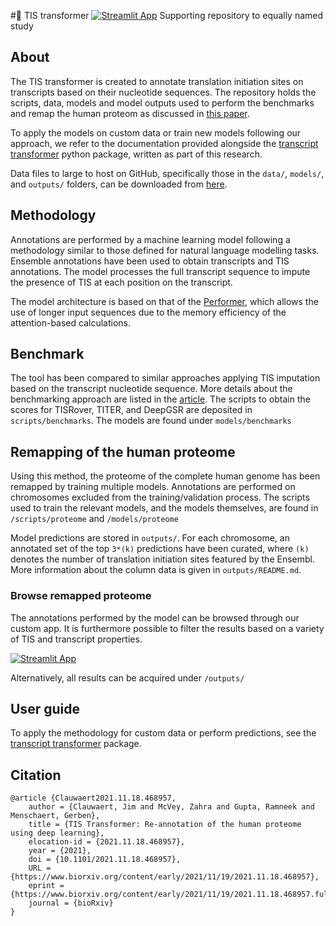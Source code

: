 #🧬 TIS transformer [![Streamlit App](https://static.streamlit.io/badges/streamlit_badge_black_white.svg)](http://jdcla.ugent.be)
Supporting repository to equally named study
## About <a name="about"></a>
The TIS transformer is created to annotate translation initiation sites on transcripts based on their nucleotide sequences. The repository holds the scripts, data, models and model outputs used to perform the benchmarks and remap the human proteom as discussed in [this paper](https://www.biorxiv.org/content/10.1101/2021.11.18.468957v1).

To apply the models on custom data or train new models following our approach, we refer to the documentation provided alongside the [transcript transformer](https://github.com/jdcla/transcript_transformer) python package, written as part of this research.

Data files to large to host on GitHub, specifically those in the `data/`, `models/`, and `outputs/` folders, can be downloaded from [here](http://biobix.be/tis_transformer).
## Methodology <a name="methodology"></a>
Annotations are performed by a machine learning model following a methodology similar to those defined for natural language modelling tasks. Ensemble annotations have been used to obtain transcripts and TIS annotations. The model processes the full transcript sequence to impute the presence of TIS at each position on the transcript. 

The model architecture is based on that of the [Performer](https://arxiv.org/abs/2009.14794), which allows the use of longer input sequences due to the memory efficiency of the attention-based calculations.

## Benchmark <a name="benchmark"></a>

The tool has been compared to similar approaches applying TIS imputation based on the transcript nucleotide sequence. More details about the benchmarking approach are listed in the [article](https://www.biorxiv.org/content/10.1101/2021.11.18.468957v1). The scripts to obtain the scores for TISRover, TITER, and DeepGSR are deposited in `scripts/benchmarks`. The models are found under `models/benchmarks`

## Remapping of the human proteome <a name="human"></a>

Using this method, the proteome of the complete human genome has been remapped by training multiple models. Annotations are performed on chromosomes excluded from the training/validation process. The scripts used to train the relevant models, and the models themselves, are found in `/scripts/proteome` and `/models/proteome`

Model predictions are stored in `outputs/`. For each chromosome, an annotated set of the top `3*(k)` predictions have been curated, where `(k)` denotes the number of translation initiation sites featured by the Ensembl. More information about the column data is given in `outputs/README.md`.

### Browse remapped proteome
The annotations performed by the model can be browsed through our custom app. It is furthermore possible to filter the results based on a variety of TIS and transcript properties. 

[![Streamlit App](https://static.streamlit.io/badges/streamlit_badge_black_white.svg)](http://jdcla.ugent.be)

Alternatively, all results can be acquired under `/outputs/`


## User guide <a name="userguide"></a>

To apply the methodology for custom data or perform predictions, see the [transcript transformer](https://github.com/jdcla/transcript_transformer) package.


## Citation <a name="citation"></a>
       
```
@article {Clauwaert2021.11.18.468957,
	author = {Clauwaert, Jim and McVey, Zahra and Gupta, Ramneek and Menschaert, Gerben},
	title = {TIS Transformer: Re-annotation of the human proteome using deep learning},
	elocation-id = {2021.11.18.468957},
	year = {2021},
	doi = {10.1101/2021.11.18.468957},
	URL = {https://www.biorxiv.org/content/early/2021/11/19/2021.11.18.468957},
	eprint = {https://www.biorxiv.org/content/early/2021/11/19/2021.11.18.468957.full.pdf},
	journal = {bioRxiv}
}
```
